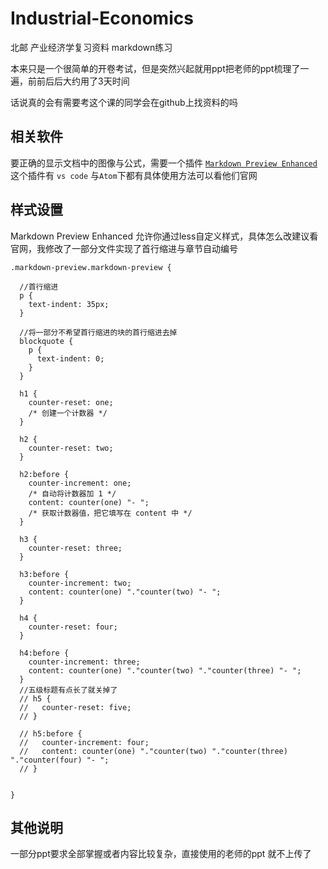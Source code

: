 # Industrial-Economics

北邮 产业经济学复习资料 markdown练习

本来只是一个很简单的开卷考试，但是突然兴起就用ppt把老师的ppt梳理了一遍，前前后后大约用了3天时间

话说真的会有需要考这个课的同学会在github上找资料的吗

## 相关软件

要正确的显示文档中的图像与公式，需要一个插件 [`Markdown Preview Enhanced`](https://shd101wyy.github.io/markdown-preview-enhanced/#/zh-cn/) 这个插件有 `vs code` 与`Atom`下都有具体使用方法可以看他们官网

## 样式设置

Markdown Preview Enhanced 允许你通过less自定义样式，具体怎么改建议看官网，我修改了一部分文件实现了首行缩进与章节自动编号

```less
.markdown-preview.markdown-preview {

  //首行缩进
  p {
    text-indent: 35px;
  }

  //将一部分不希望首行缩进的块的首行缩进去掉
  blockquote {
    p {
      text-indent: 0;
    }
  }

  h1 {
    counter-reset: one;
    /* 创建一个计数器 */
  }

  h2 {
    counter-reset: two;
  }

  h2:before {
    counter-increment: one;
    /* 自动将计数器加 1 */
    content: counter(one) "- ";
    /* 获取计数器值，把它填写在 content 中 */
  }

  h3 {
    counter-reset: three;
  }

  h3:before {
    counter-increment: two;
    content: counter(one) "."counter(two) "- ";
  }

  h4 {
    counter-reset: four;
  }

  h4:before {
    counter-increment: three;
    content: counter(one) "."counter(two) "."counter(three) "- ";
  }
  //五级标题有点长了就关掉了
  // h5 {
  //   counter-reset: five;
  // }

  // h5:before {
  //   counter-increment: four;
  //   content: counter(one) "."counter(two) "."counter(three) "."counter(four) "- ";
  // }


}
```

## 其他说明

一部分ppt要求全部掌握或者内容比较复杂，直接使用的老师的ppt 就不上传了

